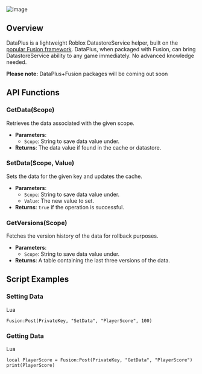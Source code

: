 ![image](https://github.com/carrcreative/dataplus/assets/173332208/37e0104b-8bfa-4a1c-992b-e78e8a7482d0)





Overview
--------

DataPlus is a lightweight Roblox DatastoreService helper, built on the [popular Fusion framework](https://github.com/carrcreative/fusion/). DataPlus, when packaged with Fusion, can bring DatastoreService ability to any game immediately. No advanced knowledge needed. 

**Please note:** DataPlus+Fusion packages will be coming out soon

API Functions
-------------

### GetData(Scope)

Retrieves the data associated with the given scope.

*   **Parameters**:
    *   `Scope`: String to save data value under.
*   **Returns**: The data value if found in the cache or datastore.

### SetData(Scope, Value)

Sets the data for the given key and updates the cache.

*   **Parameters**:
    *   `Scope`: String to save data value under.
    *   `Value`: The new value to set.
*   **Returns**: `true` if the operation is successful.

### GetVersions(Scope)

Fetches the version history of the data for rollback purposes.

*   **Parameters**:
    *   `Scope`: String to save data value under.
*   **Returns**: A table containing the last three versions of the data.

Script Examples
---------------  

### Setting Data

Lua

    Fusion:Post(PrivateKey, "SetData", "PlayerScore", 100) 

### Getting Data

Lua
    
    local PlayerScore = Fusion:Post(PrivateKey, "GetData", "PlayerScore")
    print(PlayerScore)
    
